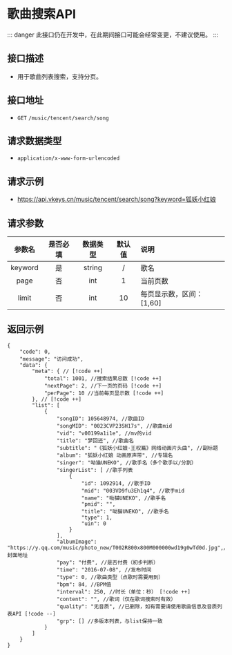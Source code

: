 # 歌曲搜索API <Badge type="tip" text="V3" />
::: danger
此接口仍在开发中，在此期间接口可能会经常变更，不建议使用。
:::

## 接口描述

- 用于歌曲列表搜索，支持分页。

## 接口地址
-  `GET` `/music/tencent/search/song`

## 请求数据类型
- `application/x-www-form-urlencoded`

## 请求示例
- https://api.vkeys.cn/music/tencent/search/song?keyword=狐妖小红娘

## 请求参数
<div class="table-overflow">

|   参数名   | 是否必填 |  数据类型   | 默认值 | 说明                  |
|:-------:|:----:|:-------:|:---:|:--------------------|
| keyword |  是   | string  |  /  | 歌名                  |
|  page   |  否   |   int   |  1  | 当前页数                |
|  limit  |  否   |   int   | 10  | 每页显示数，区间：[1,60]     |

</div>

## 返回示例
``` json{12-13,15,19,30}
{
    "code": 0,
    "message": "访问成功",
    "data": {
        "meta": { // [!code ++]
            "total": 1001, //搜索结果总数 [!code ++]
            "nextPage": 2, //下一页的页码 [!code ++]
            "perPage": 10 //当前每页显示数 [!code ++]
        }, // [!code ++]
        "list": [
            {
                "songID": 105648974, //歌曲ID
                "songMID": "0023CVP23SH17s", //歌曲mid
                "vid": "v00199a1i1e", //mv的vid
                "title": "梦回还", //歌曲名
                "subtitle": "《狐妖小红娘·王权篇》网络动画片头曲", //副标题
                "album": "狐妖小红娘 动画原声带", //专辑名
                "singer": "呦猫UNEKO", //歌手名（多个歌手以/分割）
                "singerList": [ //歌手列表
                    {
                        "id": 1092914, //歌手ID
                        "mid": "003VD9fu3Eh1q4", //歌手mid
                        "name": "呦猫UNEKO", //歌手名
                        "pmid": "",
                        "title": "呦猫UNEKO", //歌手名
                        "type": 1,
                        "uin": 0
                    }
                ],
                "albumImage": "https://y.qq.com/music/photo_new/T002R800x800M000000wd19g0wTd0d.jpg",//封面地址
                "pay": "付费", //是否付费（初步判断）
                "time": "2016-07-08", //发布时间
                "type": 0, //歌曲类型（点歌时需要用到）
                "bpm": 84, //BPM值
                "interval": 250, //时长（单位：秒） [!code ++]
                "content": "", //歌词（仅在歌词搜索时有效）
                "quality": "无音质", //已删除，如有需要请使用歌曲信息及音质列表API [!code --]
                "grp": [] //多版本列表，与list保持一致
            }
        ]
    }
}
```
